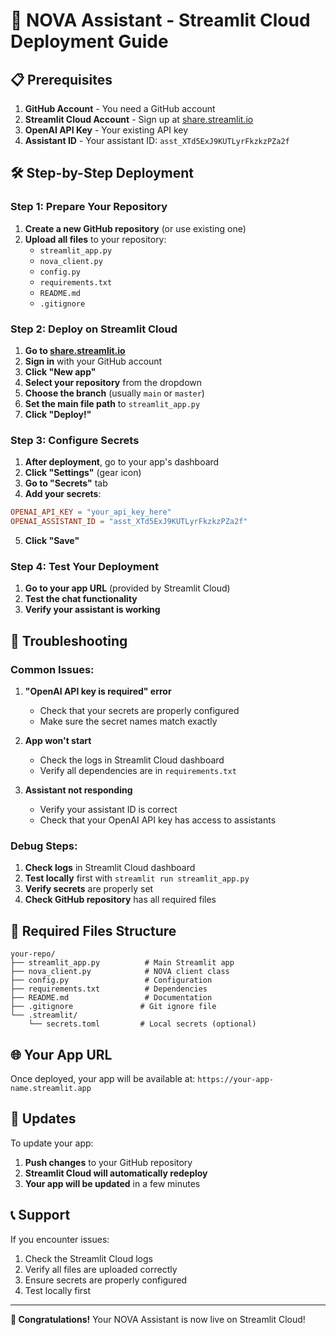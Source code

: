 # 🚀 NOVA Assistant - Streamlit Cloud Deployment Guide

## 📋 Prerequisites

1. **GitHub Account** - You need a GitHub account
2. **Streamlit Cloud Account** - Sign up at [share.streamlit.io](https://share.streamlit.io)
3. **OpenAI API Key** - Your existing API key
4. **Assistant ID** - Your assistant ID: `asst_XTd5ExJ9KUTLyrFkzkzPZa2f`

## 🛠️ Step-by-Step Deployment

### Step 1: Prepare Your Repository

1. **Create a new GitHub repository** (or use existing one)
2. **Upload all files** to your repository:
   - `streamlit_app.py`
   - `nova_client.py`
   - `config.py`
   - `requirements.txt`
   - `README.md`
   - `.gitignore`

### Step 2: Deploy on Streamlit Cloud

1. **Go to [share.streamlit.io](https://share.streamlit.io)**
2. **Sign in** with your GitHub account
3. **Click "New app"**
4. **Select your repository** from the dropdown
5. **Choose the branch** (usually `main` or `master`)
6. **Set the main file path** to `streamlit_app.py`
7. **Click "Deploy!"**

### Step 3: Configure Secrets

1. **After deployment**, go to your app's dashboard
2. **Click "Settings"** (gear icon)
3. **Go to "Secrets"** tab
4. **Add your secrets**:

```toml
OPENAI_API_KEY = "your_api_key_here"
OPENAI_ASSISTANT_ID = "asst_XTd5ExJ9KUTLyrFkzkzPZa2f"
```

5. **Click "Save"**

### Step 4: Test Your Deployment

1. **Go to your app URL** (provided by Streamlit Cloud)
2. **Test the chat functionality**
3. **Verify your assistant is working**

## 🔧 Troubleshooting

### Common Issues:

1. **"OpenAI API key is required" error**
   - Check that your secrets are properly configured
   - Make sure the secret names match exactly

2. **App won't start**
   - Check the logs in Streamlit Cloud dashboard
   - Verify all dependencies are in `requirements.txt`

3. **Assistant not responding**
   - Verify your assistant ID is correct
   - Check that your OpenAI API key has access to assistants

### Debug Steps:

1. **Check logs** in Streamlit Cloud dashboard
2. **Test locally** first with `streamlit run streamlit_app.py`
3. **Verify secrets** are properly set
4. **Check GitHub repository** has all required files

## 📁 Required Files Structure

```
your-repo/
├── streamlit_app.py          # Main Streamlit app
├── nova_client.py            # NOVA client class
├── config.py                 # Configuration
├── requirements.txt          # Dependencies
├── README.md                 # Documentation
├── .gitignore               # Git ignore file
└── .streamlit/
    └── secrets.toml         # Local secrets (optional)
```

## 🌐 Your App URL

Once deployed, your app will be available at:
`https://your-app-name.streamlit.app`

## 🔄 Updates

To update your app:
1. **Push changes** to your GitHub repository
2. **Streamlit Cloud will automatically redeploy**
3. **Your app will be updated** in a few minutes

## 📞 Support

If you encounter issues:
1. Check the Streamlit Cloud logs
2. Verify all files are uploaded correctly
3. Ensure secrets are properly configured
4. Test locally first

---

**🎉 Congratulations!** Your NOVA Assistant is now live on Streamlit Cloud!
